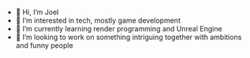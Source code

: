 - 👋 Hi, I’m Joel
- 👀 I’m interested in tech, mostly game development
- 🌱 I’m currently learning render programming and Unreal Engine
- 💞️ I’m looking to work on something intriguing together with ambitions and funny people
<!--- - 📫 How to reach me: Will update later. --->

<!---
joelsetterberg/joelsetterberg is a ✨ special ✨ repository because its `README.md` (this file) appears on your GitHub profile.
You can click the Preview link to take a look at your changes.
--->
